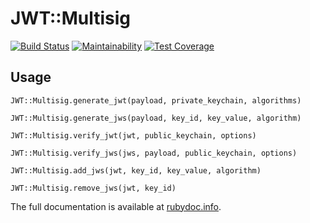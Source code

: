 # JWT::Multisig

[![Build Status](https://travis-ci.org/rubykube/jwt-multisig.svg?branch=master)](https://travis-ci.org/rubykube/jwt-multisig)
[![Maintainability](https://api.codeclimate.com/v1/badges/94315656e1c877212c32/maintainability)](https://codeclimate.com/github/rubykube/jwt-multisig/maintainability)
[![Test Coverage](https://api.codeclimate.com/v1/badges/94315656e1c877212c32/test_coverage)](https://codeclimate.com/github/rubykube/jwt-multisig/test_coverage)

## Usage

`JWT::Multisig.generate_jwt(payload, private_keychain, algorithms)`

`JWT::Multisig.generate_jws(payload, key_id, key_value, algorithm)`

`JWT::Multisig.verify_jwt(jwt, public_keychain, options)`

`JWT::Multisig.verify_jws(jws, payload, public_keychain, options)`

`JWT::Multisig.add_jws(jwt, key_id, key_value, algorithm)`

`JWT::Multisig.remove_jws(jwt, key_id)`

The full documentation is available at [rubydoc.info](http://www.rubydoc.info/gems/jwt-multisig).

